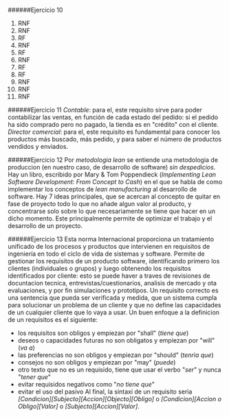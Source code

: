 ######Ejercicio 10
1. RNF
2. RNF
3. RF
4. RNF
5. RF
6. RNF
7. RF
8. RF
9. RNF
10. RNF
11. RNF

######Ejercicio 11
_Contable_: para el, este requisito sirve para poder contabilizar las ventas, en función de cada estado del pedido: si el pedido ha sido comprado pero no pagado, la tienda es en "crédito" con el cliente.
_Director comercial_: para el, este requisito es fundamental para conocer los productos más buscado, más pedido, y para saber el número de productos vendidos y enviados.

######Ejercicio 12
Por _metodologia lean_ se entiende una metodologia de produccion (en nuestro caso, de desarrollo de software) _sin despedicios_. Hay un libro, escribido por Mary & Tom Poppendieck (_Implementing Lean Software Development: From Concept to Cash_) en el que se habla de como implementar los conceptos de _lean manufacturing_ al desarrollo de software. Hay 7 ideas principales, que se acercan al concepto de quitar en fase de proyecto todo lo que no añade algun valor al producto, y concentrarse solo sobre lo que necesariamente se tiene que hacer en un dicho momento. Este principalmente permite de optimizar el trabajo y el desarrollo de un proyecto.

######Ejercicio 13
Esta norma Internacional proporciona un tratamiento unificado de los procesos y productos que intervienen en requisitos de ingeniería en todo el ciclo de vida de sistemas y software. Permite de gestionar los requisitos de un producto software, identificando primero los clientes (individuales o grupos) y luego obtenendo los requisitos identificados por cliente: esto se puede haver a traves de revisiones de docuntacion tecnica, entrevistas/cuestionarios, analisis de mercado y ota evaluaciones, y por fin simulaciones y prototipos. Un requisito correcto es una sentencia que pueda ser verificada y medida, que un sistema cumpla para solucionar un problema de un cliente y que no define las capacidades de un cualquier cliente que lo vaya a usar. Un buen enfoque a la definicion de un requisitos es el siguiente:
- los requisitos son obligos y empiezan por "shall" (_tiene que_)
- deseos o capacidades futuras no son obligatos y empiezan por "will" (_va a_)
- las preferencias no son obligos y empiezan por "should" (_tenrìa que_)
- consejos no son obligos y empiezan por "may" (_puede_)
- otro texto que no es un requisido, tiene que usar el verbo "_ser_" y nunca "_tener que_"
- evitar requisidos negativos como "_no tiene que_"
- evitar el uso del pasivo
Al final, la sintaxi de un requisito serìa _[Condicion][Subjecto][Accion][Objecto][Obligo]_ o _[Condicion][Accion o Obligo][Valor]_ o _[Subjecto][Accion][Valor]_.
